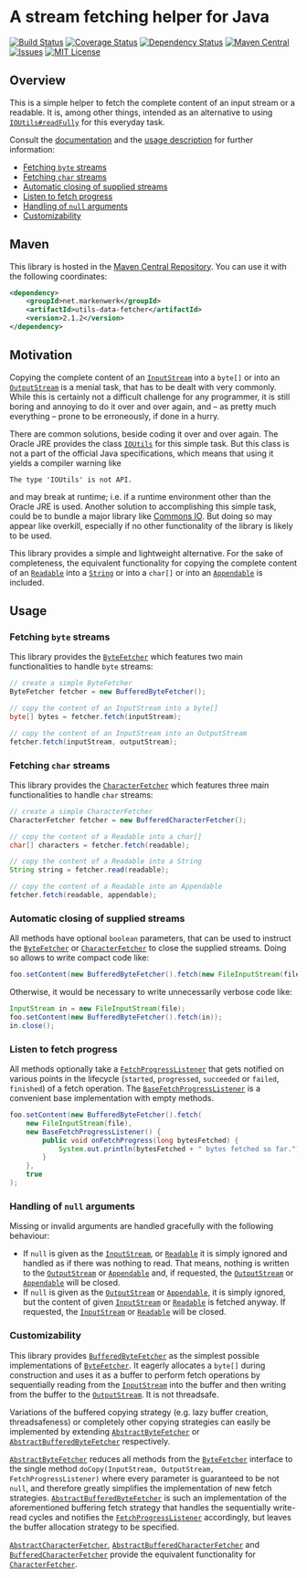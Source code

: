 # A stream fetching helper for Java

[![Build Status](https://travis-ci.org/markenwerk/java-utils-data-fetcher.svg?branch=master)](https://travis-ci.org/markenwerk/java-utils-data-fetcher)
[![Coverage Status](https://coveralls.io/repos/markenwerk/java-utils-data-fetcher/badge.svg?branch=master&service=github)](https://coveralls.io/github/markenwerk/java-utils-data-fetcher?branch=master)
[![Dependency Status](https://www.versioneye.com/user/projects/562bcca036d0ab00160013f7/badge.svg)](https://www.versioneye.com/user/projects/562bcca036d0ab00160013f7)
[![Maven Central](https://maven-badges.herokuapp.com/maven-central/net.markenwerk/utils-data-fetcher/badge.svg)](https://maven-badges.herokuapp.com/maven-central/net.markenwerk/utils-data-fetcher)
[![Issues](https://img.shields.io/github/issues/markenwerk/java-utils-data-fetcher.svg)](https://github.com/markenwerk/java-utils-data-fetcher/issues)
[![MIT License](https://img.shields.io/badge/license-MIT-brightgreen.svg)](https://github.com/markenwerk/java-utils-data-fetcher/blob/master/LICENSE)

## Overview

This is a simple helper to fetch the complete content of an input stream or a readable. It is, among other things, intended as an alternative to using [`IOUtils#readFully`](http://grepcode.com/file/repository.grepcode.com/java/root/jdk/openjdk/7u40-b43/sun/misc/IOUtils.java#IOUtils.readFully%28java.io.InputStream%2Cint%2Cboolean%29) for this everyday task.

Consult the [documentation](http://markenwerk.github.io/java-utils-data-fetcher/index.html) and  the [usage description](#usage) for further information:

- [Fetching `byte` streams](#fetching-byte-streams)
- [Fetching `char` streams](#fetching-char-streams)
- [Automatic closing of supplied streams](#automatic-closing-of-supplied-streams)
- [Listen to fetch progress](#listen-to-fetch-progress)
- [Handling of `null` arguments](#handling-of-null-arguments)
- [Customizability](#customizability)

## Maven

This library is hosted in the [Maven Central Repository](https://maven-badges.herokuapp.com/maven-central/net.markenwerk/utils-data-fetcher). You can use it with the following coordinates:

```xml
<dependency>
	<groupId>net.markenwerk</groupId>
	<artifactId>utils-data-fetcher</artifactId>
	<version>2.1.2</version>
</dependency>
```

## Motivation

Copying the complete content of an [`InputStream`][InputStream] into a `byte[]` or into an [`OutputStream`][OutputStream] is a menial task, that has to be dealt with very commonly. While this is certainly not a difficult challenge for any programmer, it is still boring and annoying to do it over and over again, and – as pretty much everything – prone to be erroneously, if done in a hurry.

There are common solutions, beside coding it over and over again. The Oracle JRE provides the class [`IOUtils`](http://grepcode.com/file/repository.grepcode.com/java/root/jdk/openjdk/7u40-b43/sun/misc/IOUtils.java) for this simple task. But this class is not a part of the official Java specifications, which means that using it yields a compiler warning like

```
The type 'IOUtils' is not API.
```

and may break at runtime; i.e. if a runtime environment other than the Oracle JRE is used. Another solution to accomplishing this simple task, could be to bundle a major library like [Commons IO](http://commons.apache.org/proper/commons-io/). But doing so may appear like overkill, especially if no other functionality of the library is likely to be used.

This library provides a simple and lightweight alternative. For the sake of completeness, the equivalent  functionality for copying the complete content of an [`Readable`][Readable] into a [`String`][String] or into a `char[]` or into an [`Appendable`][Appendable] is included.
 
## Usage

### Fetching `byte` streams

This library provides the [`ByteFetcher`][ByteFetcher] which features two main functionalities to handle `byte` streams:

```java
// create a simple ByteFetcher
ByteFetcher fetcher = new BufferedByteFetcher();

// copy the content of an InputStream into a byte[]
byte[] bytes = fetcher.fetch(inputStream);

// copy the content of an InputStream into an OutputStream
fetcher.fetch(inputStream, outputStream);
```

### Fetching `char` streams

This library provides the [`CharacterFetcher`][CharacterFetcher] which features three main functionalities to handle `char` streams:

```java
// create a simple CharacterFetcher
CharacterFetcher fetcher = new BufferedCharacterFetcher();

// copy the content of a Readable into a char[]
char[] characters = fetcher.fetch(readable);

// copy the content of a Readable into a String
String string = fetcher.read(readable);

// copy the content of a Readable into an Appendable
fetcher.fetch(readable, appendable);
```

### Automatic closing of supplied streams

All methods have optional `boolean` parameters, that can be used to instruct the [`ByteFetcher`][ByteFetcher] or [`CharacterFetcher`][CharacterFetcher] to close the supplied streams. Doing so allows to write compact code like:

```java
foo.setContent(new BufferedByteFetcher().fetch(new FileInputStream(file), true));
```

Otherwise, it would be necessary to write unnecessarily verbose code like:

```java
InputStream in = new FileInputStream(file);
foo.setContent(new BufferedByteFetcher().fetch(in));
in.close();
```

### Listen to fetch progress

All methods optionally take a [`FetchProgressListener`][FetchProgressListener] that gets notified on various points in the lifecycle (`started`, `progressed`, `succeeded` or `failed`, `finished`) of a fetch operation. The [`BaseFetchProgressListener`][BaseFetchProgressListener] is a convenient base implementation with empty methods.

```java
foo.setContent(new BufferedByteFetcher().fetch(
	new FileInputStream(file),
	new BaseFetchProgressListener() {
		public void onFetchProgress(long bytesFetched) {
			System.out.println(bytesFetched + " bytes fetched so far.");
		}
	},
	true
);
```

### Handling of `null` arguments

Missing or invalid arguments are handled gracefully with the following behaviour:

 - If `null` is given as the [`InputStream`][InputStream], or [`Readable`][Readable] it is simply ignored and handled as if there was nothing to read. That means, nothing is written to the [`OutputStream`][OutputStream] or [`Appendable`][Appendable] and, if requested, the [`OutputStream`][OutputStream] or [`Appendable`][Appendable] will be closed. 
 - If `null` is given as the [`OutputStream`][OutputStream] or [`Appendable`][Appendable], it is simply ignored, but the content of given [`InputStream`][InputStream] or [`Readable`][Readable] is fetched anyway. If requested, the [`InputStream`][InputStream] or [`Readable`][Readable] will be closed. 
 
### Customizability
 
This library provides [`BufferedByteFetcher`][BufferedByteFetcher] as the simplest possible implementations of [`ByteFetcher`][ByteFetcher]. It eagerly allocates a `byte[]` during construction and uses it as a buffer to perform fetch operations by sequentially reading from the [`InputStream`][InputStream] into the buffer and then writing from the buffer to the [`OutputStream`][OutputStream]. It is not threadsafe.

Variations of the buffered copying strategy (e.g. lazy buffer creation, threadsafeness) or completely other copying strategies can easily be implemented by extending [`AbstractByteFetcher`][AbstractByteFetcher] or [`AbstractBufferedByteFetcher`][AbstractBufferedByteFetcher] respectively.

[`AbstractByteFetcher`][AbstractByteFetcher] reduces all methods from the [`ByteFetcher`][ByteFetcher] interface to the single method `doCopy(InputStream, OutputStream, FetchProgressListener)` where every parameter is guaranteed to be not `null`, and therefore greatly simplifies the implementation of new fetch strategies. [`AbstractBufferedByteFetcher`][AbstractBufferedByteFetcher] is such an implementation of the aforementioned buffering fetch strategy that handles the sequentially write-read cycles and notifies the [`FetchProgressListener`][FetchProgressListener] accordingly, but leaves the buffer allocation strategy to be specified.

[`AbstractCharacterFetcher`][AbstractCharacterFetcher], [`AbstractBufferedCharacterFetcher`][AbstractBufferedCharacterFetcher] and [`BufferedCharacterFetcher`][BufferedCharacterFetcher] provide the equivalent functionality for [`CharacterFetcher`][CharacterFetcher].

 
[AbstractBufferedByteFetcher]:  http://markenwerk.github.io/java-utils-data-fetcher/index.html?net/markenwerk/utils/data/fetcher/AbstractBufferedByteFetcher.html
[AbstractBufferedCharacterFetcher]: http://markenwerk.github.io/java-utils-data-fetcher/index.html?net/markenwerk/utils/data/fetcher/AbstractBufferedCharacterFetcher.html
[AbstractByteFetcher]: http://markenwerk.github.io/java-utils-data-fetcher/index.html?net/markenwerk/utils/data/fetcher/AbstractByteFetcher.html
[AbstractCharacterFetcher]: http://markenwerk.github.io/java-utils-data-fetcher/index.html?net/markenwerk/utils/data/fetcher/AbstractCharacterFetcher.html
[BaseFetchProgressListener]: http://markenwerk.github.io/java-utils-data-fetcher/index.html?net/markenwerk/utils/data/fetcher/BaseFetchProgressListener.html
[BufferedByteFetcher]: http://markenwerk.github.io/java-utils-data-fetcher/index.html?net/markenwerk/utils/data/fetcher/BufferedByteFetcher.html
[BufferedCharacterFetcher]: http://markenwerk.github.io/java-utils-data-fetcher/index.html?net/markenwerk/utils/data/fetcher/BufferedCharacterFetcher.html
[ByteFetcher]: http://markenwerk.github.io/java-utils-data-fetcher/index.html?net/markenwerk/utils/data/fetcher/ByteFetcher.html
[CharacterFetcher]: http://markenwerk.github.io/java-utils-data-fetcher/index.html?net/markenwerk/utils/data/fetcher/CharacterFetcher.html
[FetchProgressListener]: http://markenwerk.github.io/java-utils-data-fetcher/index.html?net/markenwerk/utils/data/fetcher/FetchProgressListener.html

[Appendable]: http://docs.oracle.com/javase/8/docs/api/index.html?java/lang/Appendable.html
[InputStream]: http://docs.oracle.com/javase/8/docs/api/index.html?java/io/InputStream.html
[OutputStream]: http://docs.oracle.com/javase/8/docs/api/index.html?java/io/OutputStream.html
[Readable]: http://docs.oracle.com/javase/8/docs/api/index.html?java/lang/Readable.html
[String]: http://docs.oracle.com/javase/8/docs/api/index.html?java/lang/String.html
